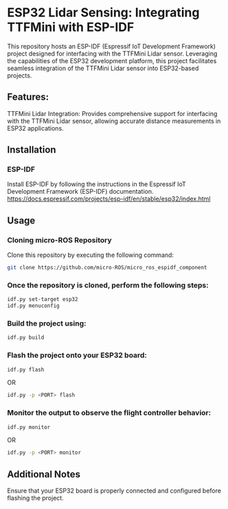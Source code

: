 # ESP32 Lidar Sensing: Integrating TTFMini with ESP-IDF
This repository hosts an ESP-IDF (Espressif IoT Development Framework) project designed for interfacing with the TTFMini Lidar sensor. Leveraging the capabilities of the ESP32 development platform, this project facilitates seamless integration of the TTFMini Lidar sensor into ESP32-based projects.

## Features:
TTFMini Lidar Integration: Provides comprehensive support for interfacing with the TTFMini Lidar sensor, allowing accurate distance measurements in ESP32 applications.

## Installation
### ESP-IDF
Install ESP-IDF by following the instructions in the Espressif IoT Development Framework (ESP-IDF) documentation.
https://docs.espressif.com/projects/esp-idf/en/stable/esp32/index.html 

## Usage

### Cloning micro-ROS Repository

Clone this repository by executing the following command:
```bash
git clone https://github.com/micro-ROS/micro_ros_espidf_component
```

### Once the repository is cloned, perform the following steps:

```bash
idf.py set-target esp32
idf.py menuconfig
```

### Build the project using:
```bash
idf.py build
```
### Flash the project onto your ESP32 board:
```bash
idf.py flash
```
OR
```bash
idf.py -p <PORT> flash 
```
### Monitor the output to observe the flight controller behavior:
```bash
idf.py monitor
```
OR
```bash
idf.py -p <PORT> monitor 
```
## Additional Notes
Ensure that your ESP32 board is properly connected and configured before flashing the project.
